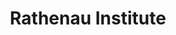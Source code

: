 ---
dateStart: 2008-01-24
dateEnd:
title: "Rathenau Institute"
venue: "Rathenau Institute"
organizer: Peter van den Besselaar
credit:
city: Den Haag
state:
country: The Netherlands
pdfLink:
venueImages:
---